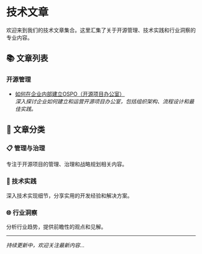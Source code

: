 # 技术文章

欢迎来到我们的技术文章集合。这里汇集了关于开源管理、技术实践和行业洞察的专业内容。

## 📚 文章列表

### 开源管理

- [如何在企业内部建立OSPO（开源项目办公室）](/articles/ospo-guide)  
  *深入探讨企业如何建立和运营开源项目办公室，包括组织架构、流程设计和最佳实践。*

## 🎯 文章分类

### 📋 管理与治理
专注于开源项目的管理、治理和战略规划相关内容。

### 🔧 技术实践  
深入技术实现细节，分享实用的开发经验和解决方案。

### 🌐 行业洞察
分析行业趋势，提供前瞻性的观点和见解。

---

*持续更新中，欢迎关注最新内容...*
